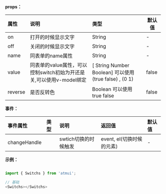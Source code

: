 











**props：**

|属性|说明|类型|默认值|
|:----    |:---|:----- |-----   |
|on |打开的时候显示文字  |String |-   |
|off |关闭的时候显示文字  |String | -    |
|name |同表单的name属性  |String |-   |
|value | 同表单的value属性，可以控制switch初始为开还是关,可以使用v-model绑定  | [ String Number Boolean] 可以使用 (true false) , (0 1) | false  |
|reverse | 是否反转色 | Boolean 可以使用 true false | false  |


**事件：**

|事件属性|类型|说明|返回值|默认值|
|:---- |:----    |:---           |:----- |:---   |
|changeHandle  |   |swtich切换的时候触发  |    event, el(切换时候的元素)  | - |


**示例：**

```javascript

import { Switchs } from 'atmui';

// 基础
<Switchs></Switchs>





    
```

